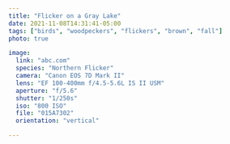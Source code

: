```yaml
---
title: "Flicker on a Gray Lake"
date: 2021-11-08T14:31:41-05:00
tags: ["birds", "woodpeckers", "flickers", "brown", "fall"]
photo: true

image:
  link: "abc.com"
  species: "Northern Flicker"
  camera: "Canon EOS 7D Mark II"
  lens: "EF 100-400mm f/4.5-5.6L IS II USM"
  aperture: "f/5.6"
  shutter: "1/250s"
  iso: "800 ISO"
  file: "015A7302"
  orientation: "vertical"

---
```

